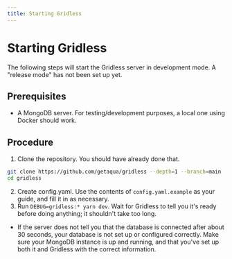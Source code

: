 ```yaml
---
title: Starting Gridless
---
```

# Starting Gridless
The following steps will start the Gridless server in development mode. A "release mode" has not been set up yet.

## Prerequisites
* A MongoDB server. For testing/development purposes, a local one using Docker should work.
<!-- TODO(bleonard252): show them what the heck this means, publish a docker-compose.yml, maybe. Speaking of, where's mine? -->

## Procedure
1. Clone the repository. You should have already done that.
```sh
git clone https://github.com/getaqua/gridless --depth=1 --branch=main
cd gridless
```
2. Create config.yaml. Use the contents of `config.yaml.example` as your guide, and fill it in as necessary.
3. Run `DEBUG=gridless:* yarn dev`. Wait for Gridless to tell you it's ready before doing anything; it shouldn't take too long.
  * If the server does not tell you that the database is connected after about 30 seconds, your database is not set up or configured correctly. Make sure your MongoDB instance is up and running, and that you've set up both it and Gridless with the correct information.